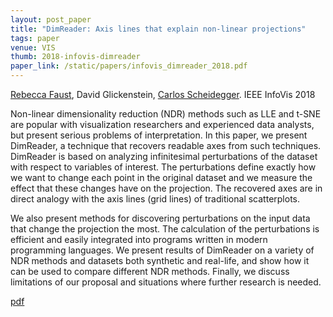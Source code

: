 ```yaml
---
layout: post_paper
title: "DimReader: Axis lines that explain non-linear projections"
tags: paper
venue: VIS
thumb: 2018-infovis-dimreader
paper_link: /static/papers/infovis_dimreader_2018.pdf
---
```


[Rebecca Faust](https://rjfaust.github.io/), David Glickenstein, [Carlos Scheidegger](/). IEEE InfoVis 2018

Non-linear dimensionality reduction (NDR) methods such as LLE and
t-SNE are popular with visualization researchers and experienced data
analysts, but present serious problems of interpretation. In this
paper, we present DimReader, a technique that recovers readable axes
from such techniques. DimReader is based on analyzing infinitesimal
perturbations of the dataset with respect to variables of
interest. The perturbations define exactly how we want to change each
point in the original dataset and we measure the effect that these
changes have on the projection. The recovered axes are in direct
analogy with the axis lines (grid lines) of traditional scatterplots.

We also present methods for discovering perturbations on the input
data that change the projection the most. The calculation of the
perturbations is efficient and easily integrated into programs written
in modern programming languages. We present results of DimReader on a
variety of NDR methods and datasets both synthetic and real-life, and
show how it can be used to compare different NDR methods. Finally, we
discuss limitations of our proposal and situations where further
research is needed.

[pdf](/static/papers/infovis_dimreader_2018.pdf)
